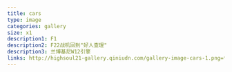 ```yaml
---
title: cars
type: image
categories: gallery
size: x1
description1: F1
description2: F22战机回到"好人查理"
description3: 兰博基尼W12引擎  
links: http://highsoul21-gallery.qiniudn.com/gallery-image-cars-1.png=*=http://highsoul21-gallery.qiniudn.com/gallery-image-cars-3.jpg=*=http://highsoul21-gallery.qiniudn.com/gallery-image-cars-4.jpg
---
```

